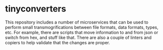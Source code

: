 # tinyconverters

This repository includes a number of microservices that can be used to perform small transmogrifications between file formats, data formats, types, etc. For example, there are scripts that move information to and from json or switch from hex, and stuff like that. There are also a couple of linters and copiers to help validate that the changes are proper. 
